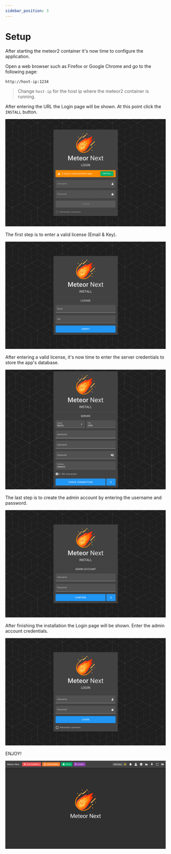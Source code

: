 ```yaml
---
sidebar_position: 3
---
```


# Setup

After starting the meteor2 container it's now time to configure the application.

Open a web browser such as Firefox or Google Chrome and go to the following page:

```bash
http://host-ip:1234
```

> Change `host-ip` for the host ip where the meteor2 container is running.

After entering the URL the Login page will be shown. At this point click the `INSTALL` button.

![alt text](../../assets/install1.png "Install - Login")

The first step is to enter a valid license (Email & Key).

![alt text](../../assets/install2.png "Install - License")

After entering a valid license, it's now time to enter the server credentials to store the app's database.

![alt text](../../assets/install3.png "Install - Server")

The last step is to create the admin account by entering the username and password.

![alt text](../../assets/install4.png "Install - Account")

After finishing the installation the Login page will be shown. Enter the admin account credentials.

![alt text](../../assets/login.png "Login")

ENJOY!

![alt text](../../assets/home.png "Home")
